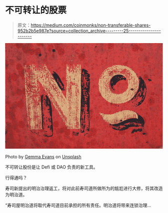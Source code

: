 # 不可转让的股票

> 原文：<https://medium.com/coinmonks/non-transferable-shares-952b2b5e987e?source=collection_archive---------25----------------------->

![](img/ba922167c1648e35abda4bdc231dbfde.png)

Photo by [Gemma Evans](https://unsplash.com/es/@stayandroam?utm_source=medium&utm_medium=referral) on [Unsplash](https://unsplash.com?utm_source=medium&utm_medium=referral)

不可转让股份是让 Defi 或 DAO 负责的新工具。

行得通吗？

寿司新提出的明治治理返工，将对此前寿司道所做所为的尴尬进行大修，将其改造为明治道。

“寿司屋明治道将取代寿司道目前承担的所有责任。明治道将带来连锁治理…